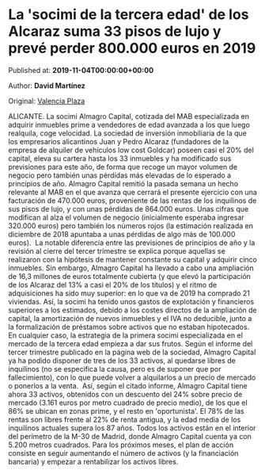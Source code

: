 
# La 'socimi de la tercera edad' de los Alcaraz suma 33 pisos de lujo y prevé perder 800.000 euros en 2019

Published at: **2019-11-04T00:00:00+00:00**

Author: **David Martínez**

Original: [Valencia Plaza](https://valenciaplaza.com/LasocimidelaterceraedaddelosAlcarazsuma33pisosdelujoyprevperder800000eurosen2019)

ALICANTE. La socimi Almagro Capital, cotizada del MAB especializada en adquirir inmuebles prime a vendedores de edad avanzada a los que luego realquila, coge velocidad. La sociedad de inversión inmobiliaria de la que los empresarios alicantinos Juan y Pedro Alcaraz (fundadores de la empresa de alquiler de vehículos low cost Goldcar) poseen casi el 20% del capital, eleva su cartera hasta los 33 inmuebles y ha modificado sus previsiones para este año, de forma que recoge un mayor volumen de negocio pero también unas pérdidas más elevadas de lo esperado a principios de año.
Almagro Capital remitió la pasada semana un hecho relevante al MAB en el que avanza que cerrará el presente ejercicio con una facturación de 470.000 euros, proveniente de las rentas de los inquilinos de sus pisos de lujo, y con unas pérdidas de 864.000 euros. Unas cifras que modifican al alza el volumen de negocio (inicialmente esperaba ingresar 320.000 euros) pero también los números rojos (la estimación realizada en diciembre de 2018 apuntaba a unas pérdidas de algo más de 100.000 euros). 
La notable diferencia entre las previsiones de principios de año y la revisión al cierre del tercer trimestre se explica porque aquellas se realizaron con la hipótesis de mantener constante su capital y adquirir cinco inmuebles. Sin embargo, Almagro Capital ha llevado a cabo una ampliación de 16,3 millones de euros totalmente cubierta (y que elevó la participación de los Alcaraz del 13% a casi el 20% de los títulos) y el ritmo de adquisiciones ha sido muy superior: en lo que va de 2019 ha comprado 21 viviendas. Así, la socimi ha tenido unos gastos de explotación y financieros superiores a los estimados, debido a los costes directos de la ampliación de capital, la amortización de nuevos inmuebles y el IVA no deducible, junto a la formalización de préstamos sobre activos que no estaban hipotecados.
En cualquier caso, la estrategia de la primera socimi especializada en el mercado de la tercera edad empieza a dar sus frutos. Según el informe del tercer trimestre publicado en la página web de la sociedad, Almagro Capital ya ha podido disponer de tres de los 33 activos, al quedarse libres de inquilinos (no se especifica la causa, pero es de suponer que por fallecimiento), con lo que puede volver a alquilarlos a un precio de mercado o ponerlos a la venta. 
Así, según el citado informe, Almagro Capital tiene ahora 33 activos, obtenidos con un descuento del 24% sobre precio de mercado (3.161 euros por metro cuadrado de precio medio), de los que el 86% se ubican en zonas prime, y el resto en 'oportunista'. El 78% de las rentas son libres frente al 22% de renta antigua, y la edad media de los inquilinos actuales supera los 87 años. Todos los activos están en el interior del perímetro de la M-30 de Madrid, donde Almagro Capital cuenta ya con 5.200 metros cuadrados. Para los próximos meses, el plan de acción consiste en seguir aumentando el número de activos (y la financiación bancaria) y empezar a rentabilizar los activos libres.
